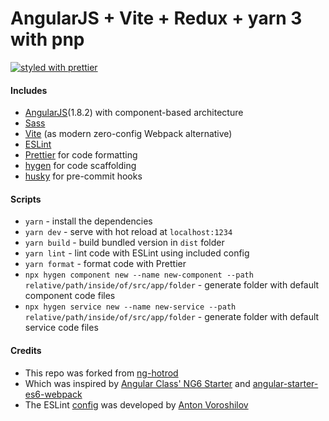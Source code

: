 # AngularJS + Vite + Redux + yarn 3 with pnp

[![styled with prettier](https://img.shields.io/badge/styled_with-prettier-ff69b4.svg?style=flat-square)](https://github.com/prettier/prettier)


#### Includes

- [AngularJS](https://angularjs.org/)(1.8.2) with component-based architecture
- [Sass](https://sass-lang.com/)
- [Vite](https://vitejs.dev/) (as modern zero-config Webpack alternative)
- [ESLint](https://eslint.org/)
- [Prettier](https://prettier.io/) for code formatting
- [hygen](https://www.hygen.io/) for code scaffolding
- [husky](https://github.com/typicode/husky) for pre-commit hooks

#### Scripts

- `yarn` - install the dependencies
- `yarn dev` - serve with hot reload at `localhost:1234`
- `yarn build` - build bundled version in `dist` folder
- `yarn lint` - lint code with ESLint using included config
- `yarn format` - format code with Prettier
- `npx hygen component new --name new-component --path relative/path/inside/of/src/app/folder` - generate folder with default component code files
- `npx hygen service new --name new-service --path relative/path/inside/of/src/app/folder` - generate folder with default service code files

#### Credits

- This repo was forked from [ng-hotrod](https://github.com/fyodorio/ng-hotrod)
- Which was inspired by [Angular Class' NG6 Starter](https://github.com/gdi2290/NG6-starter) and [angular-starter-es6-webpack](https://github.com/TheLarkInn/angular-starter-es6-webpack)
- The ESLint [config](https://github.com/vorant/eslint-codestyle) was developed by [Anton Voroshilov](https://github.com/vorant)

